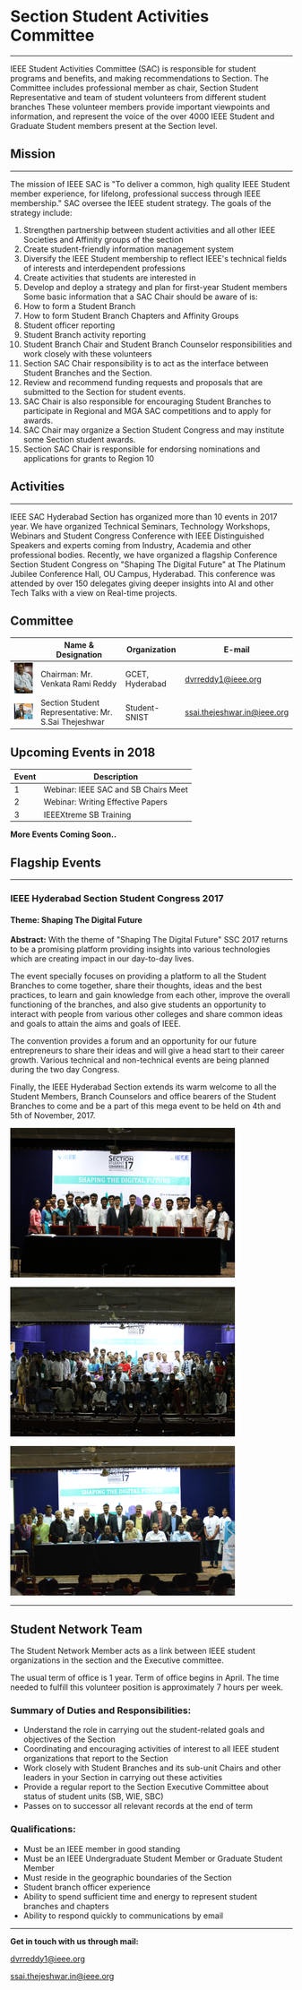 # Section Student Activities Committee
---

IEEE Student Activities Committee (SAC) is responsible for student programs and
benefits, and making recommendations to Section. The Committee includes professional member
as chair, Section Student Representative and team of student volunteers from different student
branches These volunteer members provide important viewpoints and information, and represent
the voice of the over 4000 IEEE Student and Graduate Student members present at the Section
level.

## Mission
---

The mission of IEEE SAC is "To deliver a common, high quality IEEE Student member
experience, for lifelong, professional success through IEEE membership."
SAC oversee the IEEE student strategy. The goals of the strategy include:

1. Strengthen partnership between student activities and all other IEEE Societies and Affinity groups of the section
2. Create student-friendly information management system
3. Diversify the IEEE Student membership to reflect IEEE's technical fields of interests and interdependent professions
4. Create activities that students are interested in
5. Develop and deploy a strategy and plan for first-year Student members Some basic information that a SAC Chair should be aware of is:
6. How to form a Student Branch
7. How to form Student Branch Chapters and Affinity Groups
8. Student officer reporting
9. Student Branch activity reporting
10. Student Branch Chair and Student Branch Counselor responsibilities and work closely with these volunteers
11. Section SAC Chair responsibility is to act as the interface between Student Branches and the Section.
12. Review and recommend funding requests and proposals that are submitted to the Section for student events.
13. SAC Chair is also responsible for encouraging Student Branches to participate in Regional and MGA SAC competitions and to apply for awards.
14. SAC Chair may organize a Section Student Congress and may institute some Section student awards.
15. Section SAC Chair is responsible for endorsing nominations and applications for grants to Region 10

## Activities
---

IEEE SAC Hyderabad Section has organized more than 10 events in 2017 year. We have organized Technical Seminars, Technology Workshops, Webinars and Student Congress Conference with IEEE Distinguished Speakers and experts coming from Industry, Academia and other professional bodies.  Recently, we have organized a flagship Conference Section Student Congress on "Shaping The Digital Future" at The Platinum Jubilee Conference Hall, OU Campus, Hyderabad. This conference was attended by over 150 delegates giving deeper insights into AI and other Tech Talks with a view on Real-time projects.

## Committee

|                                                   | Name & Designation                                   | Organization    | E-mail                      |
| ------------------------------------------------- | ---------------------------------------------------- | --------------- | --------------------------- |
| ![chair](/user/img/sac/execom/chair.png?raw=true) | Chairman: Mr. Venkata Rami Reddy                     | GCET, Hyderabad | dvrreddy1@ieee.org          |
| ![SSR](/user/img/sac/execom/ssr.png?raw=true)     | Section Student Representative: Mr. S.Sai Thejeshwar | Student- SNIST  | ssai.thejeshwar.in@ieee.org |

## Upcoming Events in 2018

| Event | Description                          |
| ----- | ------------------------------------ |
| 1     | Webinar: IEEE SAC and SB Chairs Meet |
| 2     | Webinar: Writing Effective Papers    |
| 3     | IEEEXtreme SB Training               |

**More Events Coming Soon..**


## Flagship Events
---

### IEEE Hyderabad Section Student Congress 2017

#### Theme: Shaping The Digital Future

**Abstract:** With the theme of  "Shaping The Digital Future" SSC 2017 returns to be a promising platform providing insights into various technologies which are creating impact in our day-to-day lives.

The event specially focuses on providing a platform to all the Student Branches to come together, share their thoughts, ideas and the best practices, to learn and gain knowledge from each other, improve the overall functioning of the branches, and also give students an opportunity to interact with people from various other colleges and share common ideas and goals to attain the aims and goals of IEEE.

The convention provides a forum and an opportunity for our future entrepreneurs to share their ideas and will give a head start to their career growth. Various technical and non-technical events are being planned during the two day Congress.

Finally, the IEEE Hyderabad Section extends its warm welcome to all the Student Members, Branch Counselors and office bearers of the Student Branches to come and be a part of this mega event to be held on 4th and 5th of November, 2017.

![SSC-17](/user/img/sac/events/IMG_3807.png)

![SSC-17](/user/img/sac/events/IMG_3781.png)

![SSC-17](/user/img/sac/events/DSC_0080.png)

---

## Student Network Team
The Student Network Member acts as a link between IEEE student organizations in the section and the Executive committee.

The usual term of office is 1 year. Term of office begins in April. The time needed to fulfill this volunteer position is approximately 7 hours per week.

### Summary of Duties and Responsibilities:

* Understand the role in carrying out the student-related goals and objectives of the Section
* Coordinating and encouraging activities of interest to all IEEE student organizations that report to the Section
* Work closely with Student Branches and its sub-unit Chairs and other leaders in your Section in carrying out these activities
* Provide a regular report to the Section Executive Committee about status of student units (SB, WIE, SBC)
* Passes on to successor all relevant records at the end of term

### Qualifications:
* Must be an IEEE member in good standing
* Must be an IEEE Undergraduate Student Member or Graduate Student Member
* Must reside in the geographic boundaries of the Section
* Student branch officer experience
* Ability to spend sufficient time and energy to represent student branches and chapters
* Ability to respond quickly to communications by email

---

**Get in touch with us through mail:**

<dvrreddy1@ieee.org>

<ssai.thejeshwar.in@ieee.org>